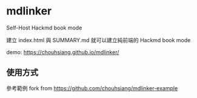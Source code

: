 # mdlinker
Self-Host Hackmd book mode

建立 index.html 與 SUMMARY.md 就可以建立純前端的 Hackmd book mode

demo: https://chouhsiang.github.io/mdlinker/


## 使用方式
參考範例
fork from https://github.com/chouhsiang/mdlinker-example